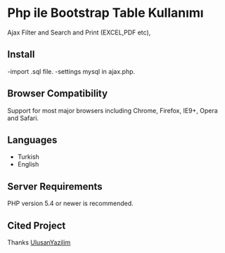 # Php ile Bootstrap Table Kullanımı
Ajax Filter and Search and Print (EXCEL,PDF etc),
## Install
-import .sql file.
-settings mysql in ajax.php.
## Browser Compatibility
Support for most major browsers including Chrome, Firefox, IE9+, Opera and Safari.
## Languages
  * Turkish
  * English
## Server Requirements
PHP version 5.4 or newer is recommended.
## Cited Project
Thanks [UlusanYazilim](https://www.ulusanyazilim.com) 
